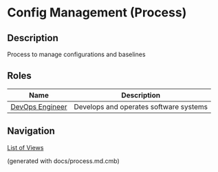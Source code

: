 # Config Management (Process)
## Description
Process to manage configurations and baselines


## Roles
| Name | Description |
|---|---|
| [DevOps Engineer](../../mybank/project-management/devops-engineer.md) | Develops and operates software systems |


## Navigation
[List of Views](../../views.md)

(generated with docs/process.md.cmb)
